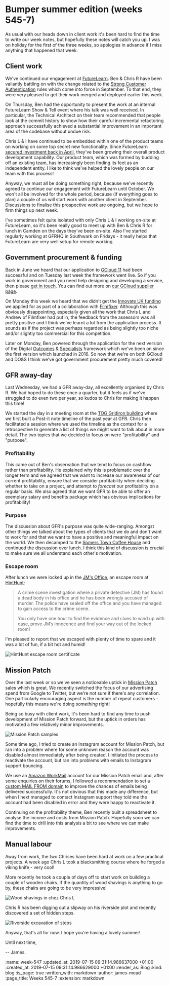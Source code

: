 Bumper summer edition (weeks 545-7)
===================================

As usual with our heads down in client work it's been hard to find the time to write our week notes, but hopefully these notes will catch you up. I was on holiday for the first of the three weeks, so apologies in advance if I miss anything that happened that week.


## Client work

We've continued our engagement at [FutureLearn][]. Ben & Chris R have been valiantly battling on with the change related to the [Strong Customer Authentication][sca] rules which come into force in September. To that end, they were very pleased to get their work merged and deployed earlier this week.

On Thursday, Ben had the opportunity to present the work at an internal FutureLearn Show & Tell event where his talk was well received. In particular, the Technical Architect on their team recommended that people look at the commit history to show how their careful incremental refactoring approach successfully achieved a substantial improvement in an important area of the codebase without undue risk.

Chris L & I have continued to be embedded within one of the product teams on working on some top secret new functionality. Since FutureLearn [secured investment back in April][SEEK-investment], they've been growing their overall product development capability. Our product team, which was formed by budding off an existing team, has increasingly been finding its feet as an independent entity. I like to think we've helped the lovely people on our team with this process!

Anyway, we must all be doing something right, because we've recently agreed to continue our engagement with FutureLearn until October. We won't all be involved for the whole period, because (if everything goes to plan) a couple of us will start work with another client in September. Discussions to finalise this prospective work are ongoing, but we hope to firm things up next week.

I've sometimes felt quite isolated with only Chris L & I working on-site at FutureLearn, so it's been really good to meet up with Ben & Chris R for lunch in Camden on the days they've been on-site. Also I've started regularly working at GFRHQ in Southwark on Fridays - it really helps that FutureLearn are very well setup for remote working.


## Government procurement & funding

Back in June we heard that our application to [GCloud 11][] had been successful and on Tuesday last week the framework went live. So if you work in government and you need help designing and developing a service, then please [get in touch][]. You can find out more on [our GCloud supplier page][gfr-on-gcloud].

On Monday this week we heard that we didn't get the [Innovate UK funding][] we applied for as part of a collaboration with [Filmfixer][]. Although this was obviously disappointing, especially given all the work that Chris L and Andrew of Filmfixer had put in, the feedback from the assessors was all pretty positive and I think we've learnt a lot from the application process. It sounds as if the project was perhaps regarded as being slightly too niche and/or slightly too commercial for this competition.

Later on Monday, Ben powered through the application for the next version of the Digital [Outcomes][dos-outcomes] & [Specialists][dos-specialists] framework which we've been on since the first version which launched in 2016. So now that we're on both GCloud and DO&S I think we've got government procurement pretty much covered!


## GFR away-day

Last Wednesday, we had a GFR away-day, all excellently organised by Chris R. We had hoped to do these once a quarter, but it feels as if we've struggled to do even two per year, so kudos to Chris for making it happen this time!

We started the day in a meeting room at the [TOG Gridiron building][] where we first built a Post-it note timeline of the past year at GFR. Chris then facilitated a session where we used the timeline as the context for a retrospective to generate a list of things we might want to talk about in more detail. The two topics that we decided to focus on were "profitability" and "purpose".

### Profitability

This came out of Ben's observation that we tend to focus on cashflow rather than profitability. He explained why this is problematic over the longer term and we agreed that we want to increase our awareness of our current profitability, ensure that we consider profitability when deciding whether to take on a project, and attempt to _forecast_ our profitability on a regular basis. We also agreed that we want GFR to be able to offer an exemplary salary and benefits package which has obvious implications for profitability!

### Purpose

The discussion about GFR's purpose was quite wide-ranging. Amongst other things we talked about the types of clients that we do and don't want to work for and that we want to have a positive and meaningful impact on the world. We then decamped to the [Somers Town Coffee House][] and continued the discussion over lunch. I think this kind of discussion is crucial to make sure we all understand each other's motivation.

### Escape room

After lunch we were locked up in the [JM's Office][], an escape room at [HintHunt][]:

> A crime scene investigation where a private detective (JM) has found a dead body in his office and he has been wrongly accused of murder. The police have sealed off the office and you have managed to gain access to the crime scene.
>
> You only have one hour to find the evidence and clues to wind up with case, prove JM’s innocence and find your way out of the locked room!

I'm pleased to report that we escaped with plenty of time to spare and it was a lot of fun, if a bit hot and humid!

![HintHunt escape room certificate](/images/blog/2019-07-03-hinthunt-certificate.jpg)


## Mission Patch

Over the last week or so we've seen a noticeable uptick in [Mission Patch][] sales which is great. We recently switched the focus of our advertising spend from Google to Twitter, but we're not sure if there's any correlation. One particularly encouraging aspect is the number of repeat customers - hopefully this means we're doing _something_ right!

Being so busy with client work, it's been hard to find any time to push development of Mission Patch forward, but the uptick in orders has motivated a few relatively minor improvements.

![Mission Patch samples](/images/blog/mission-patch-samples.png)

Some time ago, I tried to create an Instagram account for Mission Patch, but ran into a problem where for some unknown reason the account was disabled almost immediately after being created. I initiated the process to reactivate the account, but ran into problems with emails to Instagram support bouncing.

We use an [Amazon WorkMail][] account for our Mission Patch email and, after some enquiries on their forums, I followed a recommendation to set a [custom MAIL FROM domain][custom-mail-from-domain] to improve the chances of emails being delivered successfully. It's not obvious that this made any difference, but when I next managed to contact Instagram support they told me the account had been disabled in error and they were happy to reactivate it.

Continuing on the profitability theme, Ben recently built a spreadsheet to analyse the income and costs from Mission Patch. Hopefully soon we can find the time to drill into this analysis a bit to see where we can make improvements.

## Manual labour

Away from work, the two Chrises have been hard at work on a few practical projects. A week ago Chris L took a blacksmithing course where he forged a viking knife - very cool!

More recently he took a couple of days off to start work on building a couple of wooden chairs. If the quantity of wood shavings is anything to go by, these chairs are going to be very impressive!

![Wood shavings in chez Chris L](/images/blog/2019-07-12-wood-shavings.jpg)

Chris R has been digging out a slipway on his riverside plot and recently discovered a set of hidden steps.

![Riverside excavation of steps](/images/blog/2019-07-07-riverside-excavation-of-steps.gif)

Anyway, that's all for now. I hope you're having a lovely summer!

Until next time,

-- James.


[sca]: https://en.wikipedia.org/wiki/Strong_customer_authentication
[futurelearn]: https://www.futurelearn.com/
[SEEK-investment]: https://about.futurelearn.com/press-releases/the-open-university-secures-50m-investment-in-social-learning-platform-futurelearn
[GCloud 11]: https://www.gov.uk/guidance/the-g-cloud-framework-on-the-digital-marketplace
[gfr-on-gcloud]: https://www.digitalmarketplace.service.gov.uk/g-cloud/services/170697659311255
[Filmfixer]: https://filmfixer.co.uk/
[TOG Gridiron building]: https://www.theofficegroup.co.uk/office/the-gridiron-building/
[Somers Town Coffee House]: https://londonist.com/pubs/pubs/pubs/the-somers-town-coffee-house
[JM's Office]: https://hinthunt.co.uk/games/jms-office
[HintHunt]: https://hinthunt.co.uk/
[custom-mail-from-domain]: https://docs.aws.amazon.com/ses/latest/DeveloperGuide/mail-from.html
[get in touch]: /#contact
[Innovate UK funding]: https://apply-for-innovation-funding.service.gov.uk/competition/324/overview
[dos-outcomes]: https://www.digitalmarketplace.service.gov.uk/buyers/frameworks/digital-outcomes-and-specialists-3/requirements/digital-outcomes
[dos-specialists]: https://www.digitalmarketplace.service.gov.uk/buyers/frameworks/digital-outcomes-and-specialists-3/requirements/digital-specialists
[Amazon WorkMail]: https://aws.amazon.com/workmail/
[Mission Patch]: https://mission-patch.com

:name: week-547
:updated_at: 2019-07-15 09:31:14.986637000 +01:00
:created_at: 2019-07-15 09:31:14.986629000 +01:00
:render_as: Blog
:kind: blog
:is_page: true
:written_with: markdown
:author: james-mead
:page_title: Weeks 545-7
:extension: markdown
